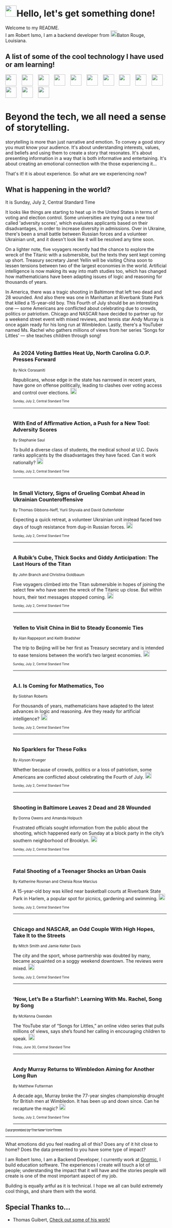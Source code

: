 <h1><img src="https://emojis.slackmojis.com/emojis/images/1643514375/3493/hot-coffee.gif?1643514375" width="35"/>Hello, let's get something done!</h1>

<p>Welcome to my README.<br/>
I am Robert Ismo, I am a backend developer from <img src="https://emojis.slackmojis.com/emojis/images/1638395689/50435/moulin_rouge.png?1638395689" width="20"/>Baton Rouge, Louisiana.</p>
<h2>A list of some of the cool technology I have used or am learning!</h2>
<p>
<img src="https://emojis.slackmojis.com/emojis/images/1643516091/21142/meow_bongotap.gif?1643516091" width="35" alt="">
<img src="https://img.shields.io/badge/Favorite%20Frontend%20Framework-SvelteKit-f83903" alt="">
<img src="https://img.shields.io/badge/Second%20Favorite-Vue-40b581" alt="">
<img src="https://img.shields.io/badge/Most%20Used%20Runtime-Nodejs-78b061" alt="">
<img src="https://emojis.slackmojis.com/emojis/images/1643517416/34482/fire.gif?1643517416" width="35" alt="">
<img src="https://img.shields.io/badge/Javascript%20But%20Better-Typescript-0078ca" alt="">
<img src="https://img.shields.io/badge/Favorite%20Language-Elixir-3e244d" alt="">
<img src="https://img.shields.io/badge/Containerize%20Everything-Docker-6ac9ef" alt="">
<img src="https://emojis.slackmojis.com/emojis/images/1643514596/5999/meow_party.gif?1643514596" width="35" alt="">
<img src="https://img.shields.io/badge/API%20Love%20Language-Graphql-de32a5" alt="">
<img src="https://img.shields.io/badge/Our%20Favorite%20Version%20Controller-Git-e94f33" alt="">
<img src="https://img.shields.io/badge/Favorite%20Database-Redis-d42d1d" alt="">
<img src="https://emojis.slackmojis.com/emojis/images/1643514559/5584/deployparrot.gif?1643514559" width="35" alt="">
<img src="https://img.shields.io/badge/Container%20Interstate-RabbitMQ-f66200" alt="">
<img src="https://img.shields.io/badge/Gotta%20Learn-Kubernetes-316adf" alt="">
<img src="https://img.shields.io/badge/Really%20Mature%20Now-WASM-654fef" alt="">
<img src="https://emojis.slackmojis.com/emojis/images/1666642497/61942/dance_vibe.gif?1666642497" width="35" alt="">
<img src="https://img.shields.io/badge/For%20My%20M1-ARM64-657d96" alt="">
<img src="https://img.shields.io/badge/Loving%20This%20So%20Much-TailwindCSS-17bcb5" alt="">
<img src="https://img.shields.io/badge/Cool%20Build%20Tool-Vite-f9cb24" alt="">
<img src="https://emojis.slackmojis.com/emojis/images/1669231376/62819/working-on-it.gif?1669231376" width="35" alt="">
<img src="https://img.shields.io/badge/Fun%20and%20Easy%20Database-MongoDB-5f8c49" alt="">
<img src="https://img.shields.io/badge/JS%20Life%20Support-NPM-c73737" alt="">
<img src="https://img.shields.io/badge/I%20Liked%20It-DynamoDB-0073b9" alt="">
<img src="https://emojis.slackmojis.com/emojis/images/1643514045/46/question.gif?1643514045" width="35" alt="">
<img src="https://img.shields.io/badge/cool-React-60d6f9" alt="">
<img src="https://img.shields.io/badge/Future%20Big%20Project-Lambda-f37e00" alt="">
<img src="https://img.shields.io/badge/NPM%20But%20Better-PNPM-f1aa07" alt="">
<img src="https://emojis.slackmojis.com/emojis/images/1643514943/9662/fbwow.gif?1643514943" width="35" alt="">
<img src="https://img.shields.io/badge/First%20Language-C-662079" alt="">
<img src="https://img.shields.io/badge/Where%20I%20Deploy%20Frontend-Vercel-000000" alt="">
<img src="https://img.shields.io/badge/Who%20Does%20not%20Want%20an%20App-Swift-f9492a" alt="">
<img src="https://emojis.slackmojis.com/emojis/images/1643514058/151/javascript.png?1643514058" width="35" alt="">
<img src="https://img.shields.io/badge/cool-Python-fbd542" alt="">
<img src="https://img.shields.io/badge/Favorite%20Something-Stripe-656cdc" alt="">
<img src="https://img.shields.io/badge/Of%20Course-HTML5-ed6327" alt="">
<img src="https://emojis.slackmojis.com/emojis/images/1660415405/60731/bomb.gif?1660415405" width="35" alt="">
<img src="https://img.shields.io/badge/hate-CSS-2964ec" alt="">
<img src="https://img.shields.io/badge/Learning-CircleCI-141215" alt="">
<img src="https://img.shields.io/badge/Learning-Rust-fbbb3b" alt="">
<img src="https://emojis.slackmojis.com/emojis/images/1660415397/60712/writing-hand.gif?1660415397" width="35" alt="">
<img src="https://img.shields.io/badge/Dev%20Browser%20of%20Choice-Firefox-cc4e26" alt="">
<img src="https://img.shields.io/badge/Recoverying%20From%20Windows-UNIX-1781e3" alt="">
<img src="https://img.shields.io/badge/LOVE-LogSeq-90c1c2" alt="">
<img src="https://emojis.slackmojis.com/emojis/images/1643514066/223/kirby.gif?1643514066" width="35" alt="">
<img src="https://img.shields.io/badge/Daily%20Driver-MacOS-e6e6e8" alt="">
<img src="https://img.shields.io/badge/Git%20Server-Github-000000" alt="">
<img src="https://img.shields.io/badge/enjoyable-EC2-f17428" alt="">
<img src="https://emojis.slackmojis.com/emojis/images/1643514239/2069/excited.gif?1643514239" width="35" alt="">
</p>
<h1>Beyond the tech, we all need a sense of storytelling.</h1>
<p>storytelling is more than just narrative and emotion. To convey a good story you must know your audience. It's about understanding interests, values, and beliefs and using them to create a story that resonates. It's about presenting information in a way that is both informative and entertaining. It's about creating an emotional connection with the those experiencing it...</p>
<p>That's it! it is about experience. So what are we experiencing now?</p>
<h2>What is happening in the world?</h2>
<p>It is Sunday, July 2, Central Standard Time</p>
<p>
It looks like things are starting to heat up in the United States in terms of voting and election control. Some universities are trying out a new tool called &#39;adversity scores&#39;, which evaluates applicants based on their disadvantages, in order to increase diversity in admissions. Over in Ukraine, there&#39;s been a small battle between Russian forces and a volunteer Ukrainian unit, and it doesn&#39;t look like it will be resolved any time soon. 

On a lighter note, five voyagers recently had the chance to explore the wreck of the Titanic with a submersible, but the texts they sent kept coming up short. Treasury secretary Janet Yellin will be visiting China soon to lessen tensions between two of the largest economies in the world. Artificial intelligence is now making its way into math studies too, which has changed how mathematicians have been adapting issues of logic and reasoning for thousands of years. 

In America, there was a tragic shooting in Baltimore that left two dead and 28 wounded. And also there was one in Manhattan at Riverbank State Park that killed a 15-year-old boy. This Fourth of July should be an interesting one — some Americans are conflicted about celebrating due to crowds, politics or patriotism. Chicago and NASCAR have decided to partner up for a weekend street event with mixed reviews, and tennis star Andy Murray is once again ready for his long run at Wimbledon. Lastly, there&#39;s a YouTuber named Ms. Rachel who gathers millions of views from her series &#39;Songs for Littles&#39; — she teaches children through song!</p>
<ol>
<img src="https://img.shields.io/badge/-us-blue" alt="">
<h3>As 2024 Voting Battles Heat Up, North Carolina G.O.P. Presses Forward</h3>
<sub>By Nick Corasaniti</sub>
<p>Republicans, whose edge in the state has narrowed in recent years, have gone on offense politically, leading to clashes over voting access and control over elections.  <a href="https://nyti.ms/3NALgW7"><img src="https://developer.nytimes.com/files/poweredby_nytimes_30b.png?v=1583354208352" height="20"></a></p>
<sub><sub>Sunday, July 2, Central Standard Time</sub></sub>
<hr/>
<img src="https://img.shields.io/badge/-us-blue" alt="">
<h3>With End of Affirmative Action, a Push for a New Tool: Adversity Scores</h3>
<sub>By Stephanie Saul</sub>
<p>To build a diverse class of students, the medical school at U.C. Davis ranks applicants by the disadvantages they have faced. Can it work nationally?  <a href="https://nyti.ms/3pvRajq"><img src="https://developer.nytimes.com/files/poweredby_nytimes_30b.png?v=1583354208352" height="20"></a></p>
<sub><sub>Sunday, July 2, Central Standard Time</sub></sub>
<hr/>
<img src="https://img.shields.io/badge/-world-blue" alt="">
<h3>In Small Victory, Signs of Grueling Combat Ahead in Ukrainian Counteroffensive</h3>
<sub>By Thomas Gibbons-Neff, Yurii Shyvala and David Guttenfelder</sub>
<p>Expecting a quick retreat, a volunteer Ukrainian unit instead faced two days of tough resistance from dug-in Russian forces.  <a href="https://nyti.ms/3PF8QDP"><img src="https://developer.nytimes.com/files/poweredby_nytimes_30b.png?v=1583354208352" height="20"></a></p>
<sub><sub>Sunday, July 2, Central Standard Time</sub></sub>
<hr/>
<img src="https://img.shields.io/badge/-us-blue" alt="">
<h3>A Rubik’s Cube, Thick Socks and Giddy Anticipation: The Last Hours of the Titan</h3>
<sub>By John Branch and Christina Goldbaum</sub>
<p>Five voyagers climbed into the Titan submersible in hopes of joining the select few who have seen the wreck of the Titanic up close. But within hours, their text messages stopped coming.  <a href="https://nyti.ms/3rcSto1"><img src="https://developer.nytimes.com/files/poweredby_nytimes_30b.png?v=1583354208352" height="20"></a></p>
<sub><sub>Sunday, July 2, Central Standard Time</sub></sub>
<hr/>
<img src="https://img.shields.io/badge/-business-blue" alt="">
<h3>Yellen to Visit China in Bid to Steady Economic Ties</h3>
<sub>By Alan Rappeport and Keith Bradsher</sub>
<p>The trip to Beijing will be her first as Treasury secretary and is intended to ease tensions between the world’s two largest economies.  <a href="https://nyti.ms/3CU3eOq"><img src="https://developer.nytimes.com/files/poweredby_nytimes_30b.png?v=1583354208352" height="20"></a></p>
<sub><sub>Sunday, July 2, Central Standard Time</sub></sub>
<hr/>
<img src="https://img.shields.io/badge/-science-blue" alt="">
<h3>A.I. Is Coming for Mathematics, Too</h3>
<sub>By Siobhan Roberts</sub>
<p>For thousands of years, mathematicians have adapted to the latest advances in logic and reasoning. Are they ready for artificial intelligence?  <a href="https://nyti.ms/3PGsO18"><img src="https://developer.nytimes.com/files/poweredby_nytimes_30b.png?v=1583354208352" height="20"></a></p>
<sub><sub>Sunday, July 2, Central Standard Time</sub></sub>
<hr/>
<img src="https://img.shields.io/badge/-style-blue" alt="">
<h3>No Sparklers for These Folks</h3>
<sub>By Alyson Krueger</sub>
<p>Whether because of crowds, politics or a loss of patriotism, some Americans are conflicted about celebrating the Fourth of July.  <a href="https://nyti.ms/3CTeACq"><img src="https://developer.nytimes.com/files/poweredby_nytimes_30b.png?v=1583354208352" height="20"></a></p>
<sub><sub>Sunday, July 2, Central Standard Time</sub></sub>
<hr/>
<img src="https://img.shields.io/badge/-us-blue" alt="">
<h3>Shooting in Baltimore Leaves 2 Dead and 28 Wounded</h3>
<sub>By Donna Owens and Amanda Holpuch</sub>
<p>Frustrated officials sought information from the public about the shooting, which happened early on Sunday at a block party in the city’s southern neighborhood of Brooklyn.  <a href="https://nyti.ms/3PG0JH8"><img src="https://developer.nytimes.com/files/poweredby_nytimes_30b.png?v=1583354208352" height="20"></a></p>
<sub><sub>Sunday, July 2, Central Standard Time</sub></sub>
<hr/>
<img src="https://img.shields.io/badge/-nyregion-blue" alt="">
<h3>Fatal Shooting of a Teenager Shocks an Urban Oasis</h3>
<sub>By Katherine Rosman and Chelsia Rose Marcius</sub>
<p>A 15-year-old boy was killed near basketball courts at Riverbank State Park in Harlem, a popular spot for picnics, gardening and swimming.  <a href="https://nyti.ms/3PHNwxG"><img src="https://developer.nytimes.com/files/poweredby_nytimes_30b.png?v=1583354208352" height="20"></a></p>
<sub><sub>Sunday, July 2, Central Standard Time</sub></sub>
<hr/>
<img src="https://img.shields.io/badge/-us-blue" alt="">
<h3>Chicago and NASCAR, an Odd Couple With High Hopes, Take It to the Streets</h3>
<sub>By Mitch Smith and Jamie Kelter Davis</sub>
<p>The city and the sport, whose partnership was doubted by many, became acquainted on a soggy weekend downtown. The reviews were mixed.  <a href="https://nyti.ms/3PFJw0t"><img src="https://developer.nytimes.com/files/poweredby_nytimes_30b.png?v=1583354208352" height="20"></a></p>
<sub><sub>Sunday, July 2, Central Standard Time</sub></sub>
<hr/>
<img src="https://img.shields.io/badge/-style-blue" alt="">
<h3>‘Now, Let’s Be a Starfish!’: Learning With Ms. Rachel, Song by Song</h3>
<sub>By McKenna Oxenden</sub>
<p>The YouTube star of “Songs for Littles,” an online video series that pulls millions of views, says she’s found her calling in encouraging children to speak.  <a href="https://nyti.ms/43lzqoV"><img src="https://developer.nytimes.com/files/poweredby_nytimes_30b.png?v=1583354208352" height="20"></a></p>
<sub><sub>Friday, June 30, Central Standard Time</sub></sub>
<hr/>
<img src="https://img.shields.io/badge/-sports-blue" alt="">
<h3>Andy Murray Returns to Wimbledon Aiming for Another Long Run</h3>
<sub>By Matthew Futterman</sub>
<p>A decade ago, Murray broke the 77-year singles championship drought for British men at Wimbledon. It has been up and down since. Can he recapture the magic?  <a href="https://nyti.ms/3rcSpVj"><img src="https://developer.nytimes.com/files/poweredby_nytimes_30b.png?v=1583354208352" height="20"></a></p>
<sub><sub>Sunday, July 2, Central Standard Time</sub></sub>
<hr/>
</ol>
<a href="https://developer.nytimes.com"><sub><sub>Data provided by The New York Times</sub></sub></a>
<hr/>
<p>What emotions did you feel reading all of this? Does any of it hit close to home? Does the data presented to you have some type of impact?</p>
<p>I am Robert Ismo, I am a Backend Developer, I currently work at <a href="https://gnomic.education/">Gnomic</a>, I build education software. The experiences I create will touch a lot of people; understanding the impact that it will have and the stories people will create is one of the most important aspect of my job.</p>
<p>Building is equally artful as it is technical. I hope we all can build extremely cool things, and share them with the world.</p>
<h2>Special Thanks to...</h2>
<ul>
<li>Thomas Guibert, <a href="https://github.com/thmsgbrt/thmsgbrt">Check out some of his work!</a></li>
</ul>